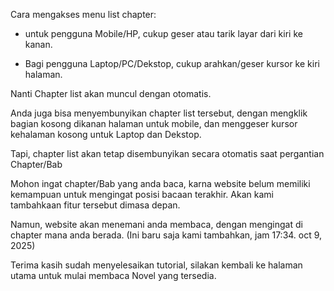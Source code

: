 
Cara mengakses menu list chapter:

* untuk pengguna Mobile/HP, cukup geser atau tarik layar dari kiri ke kanan.

* Bagi pengguna Laptop/PC/Dekstop, cukup arahkan/geser kursor ke kiri halaman.

Nanti Chapter list akan muncul dengan otomatis.

Anda juga bisa menyembunyikan chapter list tersebut, dengan mengklik bagian kosong dikanan halaman untuk mobile, dan menggeser kursor kehalaman kosong untuk Laptop dan Dekstop.

Tapi, chapter list akan tetap disembunyikan secara otomatis saat pergantian Chapter/Bab

Mohon ingat chapter/Bab yang anda baca, karna website belum memiliki kemampuan untuk mengingat posisi bacaan terakhir. Akan kami tambahkaan fitur tersebut dimasa depan.

Namun, website akan menemani anda membaca, dengan mengingat di chapter mana anda berada. (Ini baru saja kami tambahkan, jam 17:34. oct 9, 2025)

Terima kasih sudah menyelesaikan tutorial, silakan kembali ke halaman utama untuk mulai membaca Novel yang tersedia.
